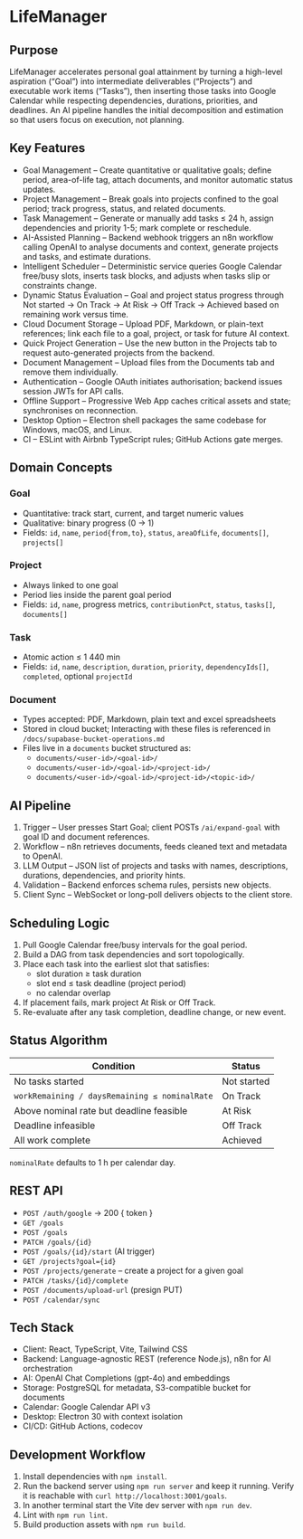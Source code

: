 # LifeManager
## Purpose
LifeManager accelerates personal goal attainment by turning a high-level aspiration (“Goal”) into intermediate deliverables (“Projects”) and executable work items (“Tasks”), then inserting those tasks into Google Calendar while respecting dependencies, durations, priorities, and deadlines. An AI pipeline handles the initial decomposition and estimation so that users focus on execution, not planning.
## Key Features
- Goal Management – Create quantitative or qualitative goals; define period, area-of-life tag, attach documents, and monitor automatic status updates.
- Project Management – Break goals into projects confined to the goal period; track progress, status, and related documents.
- Task Management – Generate or manually add tasks ≤ 24 h, assign dependencies and priority 1-5; mark complete or reschedule.
- AI-Assisted Planning – Backend webhook triggers an n8n workflow calling OpenAI to analyse documents and context, generate projects and tasks, and estimate durations.
- Intelligent Scheduler – Deterministic service queries Google Calendar free/busy slots, inserts task blocks, and adjusts when tasks slip or constraints change.
- Dynamic Status Evaluation – Goal and project status progress through Not started → On Track → At Risk → Off Track → Achieved based on remaining work versus time.
- Cloud Document Storage – Upload PDF, Markdown, or plain-text references; link each file to a goal, project, or task for future AI context.
- Quick Project Generation – Use the new button in the Projects tab to request auto-generated projects from the backend.
- Document Management – Upload files from the Documents tab and remove them individually.
- Authentication – Google OAuth initiates authorisation; backend issues session JWTs for API calls.
- Offline Support – Progressive Web App caches critical assets and state; synchronises on reconnection.
- Desktop Option – Electron shell packages the same codebase for Windows, macOS, and Linux.
- CI – ESLint with Airbnb TypeScript rules; GitHub Actions gate merges.
## Domain Concepts
### Goal
- Quantitative: track start, current, and target numeric values
- Qualitative: binary progress (0 → 1)
- Fields: `id`, `name`, `period{from,to}`, `status`, `areaOfLife`, `documents[]`, `projects[]`
### Project
- Always linked to one goal
- Period lies inside the parent goal period
- Fields: `id`, `name`, progress metrics, `contributionPct`, `status`, `tasks[]`, `documents[]`
### Task
- Atomic action ≤ 1 440 min
- Fields: `id`, `name`, `description`, `duration`, `priority`, `dependencyIds[]`, `completed`, optional `projectId`
### Document
- Types accepted: PDF, Markdown, plain text and excel spreadsheets
- Stored in cloud bucket; Interacting with these files is referenced in `/docs/supabase-bucket-operations.md`
- Files live in a `documents` bucket structured as:
  - `documents/<user-id>/<goal-id>/`
  - `documents/<user-id>/<goal-id>/<project-id>/`
  - `documents/<user-id>/<goal-id>/<project-id>/<topic-id>/`
## AI Pipeline
1. Trigger – User presses Start Goal; client POSTs `/ai/expand-goal` with goal ID and document references.
2. Workflow – n8n retrieves documents, feeds cleaned text and metadata to OpenAI.
3. LLM Output – JSON list of projects and tasks with names, descriptions, durations, dependencies, and priority hints.
4. Validation – Backend enforces schema rules, persists new objects.
5. Client Sync – WebSocket or long-poll delivers objects to the client store.
## Scheduling Logic
1. Pull Google Calendar free/busy intervals for the goal period.
2. Build a DAG from task dependencies and sort topologically.
3. Place each task into the earliest slot that satisfies:
    - slot duration ≥ task duration
    - slot end ≤ task deadline (project period)
    - no calendar overlap
4.  If placement fails, mark project At Risk or Off Track.
5. Re-evaluate after any task completion, deadline change, or new event.
## Status Algorithm
|Condition   |Status   |
|---|---|
|No tasks started   |Not started   |
|`workRemaining / daysRemaining ≤ nominalRate`   |On Track   |
|Above nominal rate but deadline feasible   |At Risk   |
|Deadline infeasible   |Off Track   |
|All work complete   |Achieved  |

`nominalRate` defaults to 1 h per calendar day.
## REST API
- `POST /auth/google` → 200 { token }
- `GET /goals`
- `POST /goals`
- `PATCH /goals/{id}`
- `POST /goals/{id}/start` (AI trigger)
- `GET /projects?goal={id}`
- `POST /projects/generate` – create a project for a given goal
- `PATCH /tasks/{id}/complete`
- `POST /documents/upload-url` (presign PUT)
- `POST /calendar/sync`
## Tech Stack
- Client: React, TypeScript, Vite, Tailwind CSS
- Backend: Language-agnostic REST (reference Node.js), n8n for AI orchestration
- AI: OpenAI Chat Completions (gpt-4o) and embeddings
- Storage: PostgreSQL for metadata, S3-compatible bucket for documents
- Calendar: Google Calendar API v3
- Desktop: Electron 30 with context isolation
- CI/CD: GitHub Actions, codecov
## Development Workflow
1. Install dependencies with `npm install`.
2. Run the backend server using `npm run server` and keep it running.
   Verify it is reachable with `curl http://localhost:3001/goals`.
3. In another terminal start the Vite dev server with `npm run dev`.
4. Lint with `npm run lint`.
5. Build production assets with `npm run build`.

